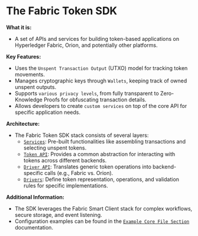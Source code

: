 # The Fabric Token SDK

**What it is:**

* A set of APIs and services for building token-based applications on Hyperledger Fabric, Orion, and potentially other platforms.

**Key Features:**

* Uses the `Unspent Transaction Output` (UTXO) model for tracking token movements.
* Manages cryptographic keys through `Wallets`, keeping track of owned unspent outputs.
* Supports `various privacy levels`, from fully transparent to Zero-Knowledge Proofs for obfuscating transaction details.
* Allows developers to create `custom services` on top of the core API for specific application needs.

**Architecture:**

* The Fabric Token SDK stack consists of several layers:
  * [`Services`](services/services.md): Pre-built functionalities like assembling transactions and selecting unspent tokens.
  * [`Token API`](apis/token-api.md): Provides a common abstraction for interacting with tokens across different backends.
  * [`Driver API`](apis/driver-api.md): Translates generic token operations into backend-specific calls (e.g., Fabric vs. Orion).
  * [`Drivers`](drivers/drivers.md): Define token representation, operations, and validation rules for specific implementations.

**Additional Information:**

* The SDK leverages the Fabric Smart Client stack for complex workflows, secure storage, and event listening.
* Configuration examples can be found in the [`Example Core File Section`](./core-token.md) documentation.